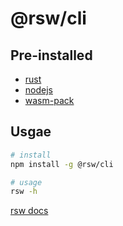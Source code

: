 # @rsw/cli

## Pre-installed

- [rust](https://www.rust-lang.org/learn/get-started)
- [nodejs](https://nodejs.org)
- [wasm-pack](https://github.com/rustwasm/wasm-pack)

## Usgae

```bash
# install
npm install -g @rsw/cli

# usage
rsw -h
```

[rsw docs](https://github.com/lencx/rsw-rs/blob/main/README.md)
